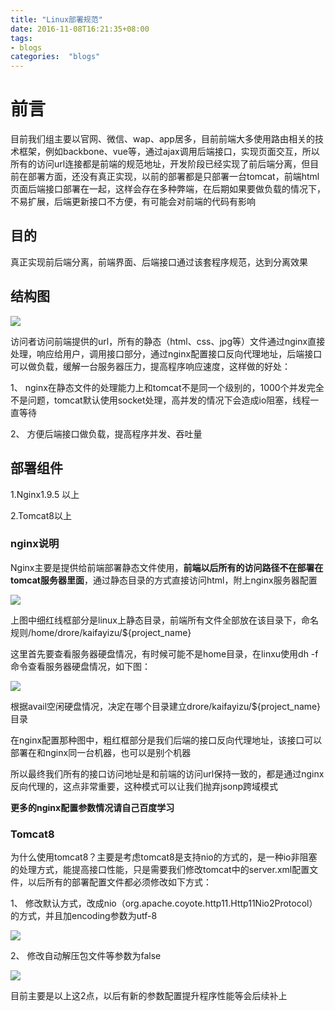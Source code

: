 ```yaml
---
title: "Linux部署规范"
date: 2016-11-08T16:21:35+08:00
tags:
- blogs
categories:  "blogs" 
---
```

# 前言

目前我们组主要以官网、微信、wap、app居多，目前前端大多使用路由相关的技术框架，例如backbone、vue等，通过ajax调用后端接口，实现页面交互，所以所有的访问url连接都是前端的规范地址，开发阶段已经实现了前后端分离，但目前在部署方面，还没有真正实现，以前的部署都是只部署一台tomcat，前端html页面后端接口部署在一起，这样会存在多种弊端，在后期如果要做负载的情况下，不易扩展，后端更新接口不方便，有可能会对前端的代码有影响

## 目的

真正实现前后端分离，前端界面、后端接口通过该套程序规范，达到分离效果

## 结构图

![](clip_image001.png)

访问者访问前端提供的url，所有的静态（html、css、jpg等）文件通过nginx直接处理，响应给用户，调用接口部分，通过nginx配置接口反向代理地址，后端接口可以做负载，缓解一台服务器压力，提高程序响应速度，这样做的好处：

1、 nginx在静态文件的处理能力上和tomcat不是同一个级别的，1000个并发完全不是问题，tomcat默认使用socket处理，高并发的情况下会造成io阻塞，线程一直等待 

2、 方便后端接口做负载，提高程序并发、吞吐量

## 部署组件

1.Nginx1.9.5 以上

2.Tomcat8以上

### nginx说明

Nginx主要是提供给前端部署静态文件使用，**前端以后所有的访问路径不在部署在tomcat服务器里面**，通过静态目录的方式直接访问html，附上nginx服务器配置

![](clip_image002.png) 

上图中细红线框部分是linux上静态目录，前端所有文件全部放在该目录下，命名规则/home/drore/kaifayizu/${project_name}

这里首先要查看服务器硬盘情况，有时候可能不是home目录，在linxu使用dh -f命令查看服务器硬盘情况，如下图：

![](clip_image003.png)

根据avail空闲硬盘情况，决定在哪个目录建立drore/kaifayizu/${project_name}目录

在nginx配置那种图中，粗红框部分是我们后端的接口反向代理地址，该接口可以部署在和nginx同一台机器，也可以是别个机器

所以最终我们所有的接口访问地址是和前端的访问url保持一致的，都是通过nginx反向代理的，这点非常重要，这种模式可以让我们抛弃jsonp跨域模式

**更多的nginx配置参数情况请自己百度学习**

### Tomcat8

​       为什么使用tomcat8？主要是考虑tomcat8是支持nio的方式的，是一种io非阻塞的处理方式，能提高接口性能，只是需要我们修改tomcat中的server.xml配置文件，以后所有的部署配置文件都必须修改如下方式：

1、 修改默认方式，改成nio（org.apache.coyote.http11.Http11Nio2Protocol）的方式，并且加encoding参数为utf-8

 ![](clip_image004.png)

2、 修改自动解压包文件等参数为false

 ![](clip_image005.png)

 

目前主要是以上这2点，以后有新的参数配置提升程序性能等会后续补上